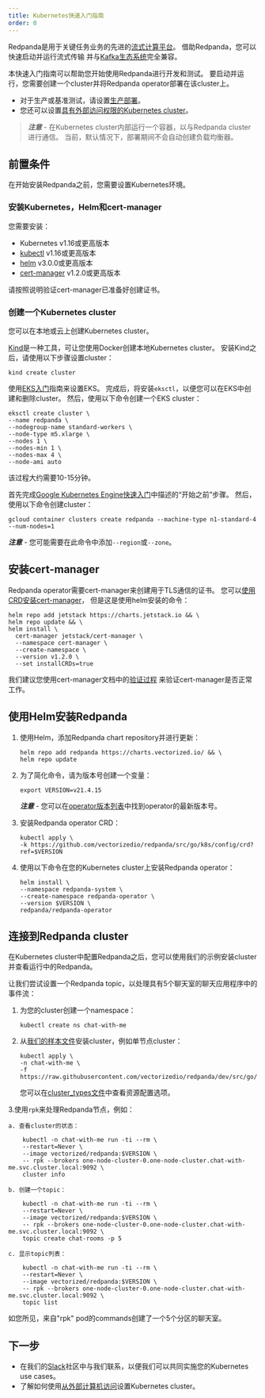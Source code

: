 ```yaml
---
title: Kubernetes快速入门指南
order: 0
---
```


Redpanda是用于关键任务业务的先进的[流式计算平台](/blog/intelligent-data-api/)。
借助Redpanda，您可以快速启动并运行流式传输
并与[Kafka生态系统](https://cwiki.apache.org/confluence/display/KAFKA/Ecosystem)完全兼容。

本快速入门指南可以帮助您开始使用Redpanda进行开发和测试。
要启动并运行，您需要创建一个cluster并将Redpanda operator部署在该cluster上。

- 对于生产或基准测试，请设置[生产部署](/docs/production-deployment)。
- 您还可以设置[具有外部访问权限的Kubernetes cluster](/docs/kubernetes-external-connect)。

> **_注意_** - 在Kubernetes cluster内部运行一个容器，以与Redpanda cluster进行通信。
> 当前，默认情况下，部署期间不会自动创建负载均衡器。

## 前置条件

在开始安装Redpanda之前，您需要设置Kubernetes环境。

### 安装Kubernetes，Helm和cert-manager

您需要安装：

- Kubernetes v1.16或更高版本
- [kubectl](https://kubernetes.io/docs/tasks/tools/) v1.16或更高版本
- [helm](https://github.com/helm/helm/releases) v3.0.0或更高版本
- [cert-manager](https://cert-manager.io/docs/installation/kubernetes/) v1.2.0或更高版本

请按照说明验证cert-manager已准备好创建证书。

### 创建一个Kubernetes cluster

您可以在本地或云上创建Kubernetes cluster。

[Kind](https://kind.sigs.k8s.io)是一种工具，可让您使用Docker创建本地Kubernetes cluster。
安装Kind之后，请使用以下步骤设置cluster：

```
kind create cluster
```

使用[EKS入门](https://docs.aws.amazon.com/eks/latest/userguide/getting-started-eksctl.html)指南来设置EKS。
完成后，将安装`eksctl`，以便您可以在EKS中创建和删除cluster。
然后，使用以下命令创建一个EKS cluster：

```
eksctl create cluster \
--name redpanda \
--nodegroup-name standard-workers \
--node-type m5.xlarge \
--nodes 1 \
--nodes-min 1 \
--nodes-max 4 \
--node-ami auto
```

该过程大约需要10-15分钟。

首先完成[Google Kubernetes Engine快速入门](https://cloud.google.com/kubernetes-engine/docs/quickstart)中描述的“开始之前”步骤。
然后，使用以下命令创建cluster：

```
gcloud container clusters create redpanda --machine-type n1-standard-4 --num-nodes=1
```

**_注意_** - 您可能需要在此命令中添加`--region`或`--zone`。

## 安装cert-manager

Redpanda operator需要cert-manager来创建用于TLS通信的证书。
您可以[使用CRD安装cert-manager](https://cert-manager.io/docs/installation/kubernetes/#installing-with-helm)，
但是这是使用helm安装的命令：

```
helm repo add jetstack https://charts.jetstack.io && \
helm repo update && \
helm install \
  cert-manager jetstack/cert-manager \
  --namespace cert-manager \
  --create-namespace \
  --version v1.2.0 \
  --set installCRDs=true
```

我们建议您使用cert-manager文档中的[验证过程](https://cert-manager.io/docs/installation/kubernetes/#verifying-the-installation)
来验证cert-manager是否正常工作。

## 使用Helm安装Redpanda

1. 使用Helm，添加Redpanda chart repository并进行更新：

    ```
    helm repo add redpanda https://charts.vectorized.io/ && \
    helm repo update
    ```

2. 为了简化命令，请为版本号创建一个变量：

    ```
    export VERSION=v21.4.15
    ```

    **_注意_** - 您可以在[operator版本列表](https://github.com/vectorizedio/redpanda/releases)中找到operator的最新版本号。

3. 安装Redpanda operator CRD：

    ```
    kubectl apply \
    -k https://github.com/vectorizedio/redpanda/src/go/k8s/config/crd?ref=$VERSION
    ```

4. 使用以下命令在您的Kubernetes cluster上安装Redpanda operator：

    ```
    helm install \
    --namespace redpanda-system \
    --create-namespace redpanda-operator \
    --version $VERSION \
    redpanda/redpanda-operator
    ```

## 连接到Redpanda cluster

在Kubernetes cluster中配置Redpanda之后，您可以使用我们的示例安装cluster并查看运行中的Redpanda。

让我们尝试设置一个Redpanda topic，以处理具有5个聊天室的聊天应用程序中的事件流：

1. 为您的cluster创建一个namespace：

    ```
    kubectl create ns chat-with-me
    ```

2. 从[我们的样本文件](https://github.com/vectorizedio/redpanda/tree/dev/src/go/k8s/config/samples)安装cluster，例如单节点cluster：
                
    ```
    kubectl apply \
    -n chat-with-me \
    -f https://raw.githubusercontent.com/vectorizedio/redpanda/dev/src/go/k8s/config/samples/one_node_cluster.yaml
    ```

    您可以在[cluster_types文件](https://github.com/vectorizedio/redpanda/blob/dev/src/go/k8s/apis/redpanda/v1alpha1/cluster_types.go)中查看资源配置选项。

3.使用`rpk`来处理Redpanda节点，例如：

    a. 查看cluster的状态：

        kubectl -n chat-with-me run -ti --rm \
        --restart=Never \
        --image vectorized/redpanda:$VERSION \
        -- rpk --brokers one-node-cluster-0.one-node-cluster.chat-with-me.svc.cluster.local:9092 \
        cluster info
    
    b. 创建一个topic：

        kubectl -n chat-with-me run -ti --rm \
        --restart=Never \
        --image vectorized/redpanda:$VERSION \
        -- rpk --brokers one-node-cluster-0.one-node-cluster.chat-with-me.svc.cluster.local:9092 \
        topic create chat-rooms -p 5

    c. 显示topic列表：

        kubectl -n chat-with-me run -ti --rm \
        --restart=Never \
        --image vectorized/redpanda:$VERSION \
        -- rpk --brokers one-node-cluster-0.one-node-cluster.chat-with-me.svc.cluster.local:9092 \
        topic list

如您所见，来自"rpk" pod的commands创建了一个5个分区的聊天室。

## 下一步

- 在我们的[Slack](https://vectorized.io/slack)社区中与我们联系，以便我们可以共同实施您的Kubernetes use cases。
- 了解如何使用[从外部计算机访问](/docs/kubernetes-external-connect)设置Kubernetes cluster。
